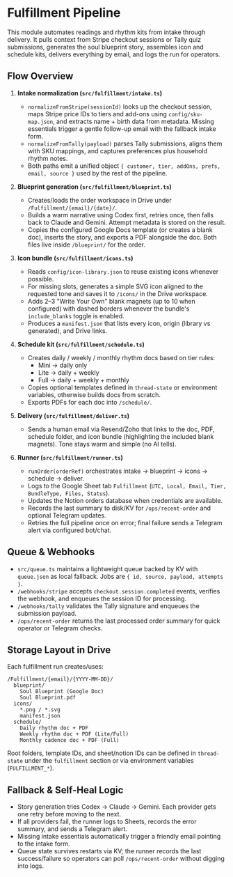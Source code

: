 # Fulfillment Pipeline

This module automates readings and rhythm kits from intake through delivery. It pulls context from Stripe checkout sessions or Tally quiz submissions, generates the soul blueprint story, assembles icon and schedule kits, delivers everything by email, and logs the run for operators.

## Flow Overview

1. **Intake normalization (`src/fulfillment/intake.ts`)**
   - `normalizeFromStripe(sessionId)` looks up the checkout session, maps Stripe price IDs to tiers and add-ons using `config/sku-map.json`, and extracts name + birth data from metadata. Missing essentials trigger a gentle follow-up email with the fallback intake form.
   - `normalizeFromTally(payload)` parses Tally submissions, aligns them with SKU mappings, and captures preferences plus household rhythm notes.
   - Both paths emit a unified object `{ customer, tier, addOns, prefs, email, source }` used by the rest of the pipeline.

2. **Blueprint generation (`src/fulfillment/blueprint.ts`)**
   - Creates/loads the order workspace in Drive under `/Fulfillment/{email}/{date}/`.
   - Builds a warm narrative using Codex first, retries once, then falls back to Claude and Gemini. Attempt metadata is stored on the result.
   - Copies the configured Google Docs template (or creates a blank doc), inserts the story, and exports a PDF alongside the doc. Both files live inside `/blueprint/` for the order.

3. **Icon bundle (`src/fulfillment/icons.ts`)**
   - Reads `config/icon-library.json` to reuse existing icons whenever possible.
   - For missing slots, generates a simple SVG icon aligned to the requested tone and saves it to `/icons/` in the Drive workspace.
   - Adds 2–3 "Write Your Own" blank magnets (up to 10 when configured) with dashed borders whenever the bundle's `include_blanks` toggle is enabled.
   - Produces a `manifest.json` that lists every icon, origin (library vs generated), and Drive links.

4. **Schedule kit (`src/fulfillment/schedule.ts`)**
   - Creates daily / weekly / monthly rhythm docs based on tier rules:
     - Mini → daily only
     - Lite → daily + weekly
     - Full → daily + weekly + monthly
   - Copies optional templates defined in `thread-state` or environment variables, otherwise builds docs from scratch.
   - Exports PDFs for each doc into `/schedule/`.

5. **Delivery (`src/fulfillment/deliver.ts`)**
   - Sends a human email via Resend/Zoho that links to the doc, PDF, schedule folder, and icon bundle (highlighting the included blank magnets). Tone stays warm and simple (no AI tells).

6. **Runner (`src/fulfillment/runner.ts`)**
   - `runOrder(orderRef)` orchestrates intake → blueprint → icons → schedule → deliver.
   - Logs to the Google Sheet tab `Fulfillment` (`UTC, Local, Email, Tier, BundleType, Files, Status`).
   - Updates the Notion orders database when credentials are available.
   - Records the last summary to disk/KV for `/ops/recent-order` and optional Telegram updates.
   - Retries the full pipeline once on error; final failure sends a Telegram alert via configured bot/chat.

## Queue & Webhooks

- `src/queue.ts` maintains a lightweight queue backed by KV with `queue.json` as local fallback. Jobs are `{ id, source, payload, attempts }`.
- `/webhooks/stripe` accepts `checkout.session.completed` events, verifies the webhook, and enqueues the session ID for processing.
- `/webhooks/tally` validates the Tally signature and enqueues the submission payload.
- `/ops/recent-order` returns the last processed order summary for quick operator or Telegram checks.

## Storage Layout in Drive

Each fulfillment run creates/uses:
```
/Fulfillment/{email}/{YYYY-MM-DD}/
  blueprint/
    Soul Blueprint (Google Doc)
    Soul Blueprint.pdf
  icons/
    *.png / *.svg
    manifest.json
  schedule/
    Daily rhythm doc + PDF
    Weekly rhythm doc + PDF (Lite/Full)
    Monthly cadence doc + PDF (Full)
```
Root folders, template IDs, and sheet/notion IDs can be defined in `thread-state` under the `fulfillment` section or via environment variables (`FULFILLMENT_*`).

## Fallback & Self-Heal Logic

- Story generation tries Codex → Claude → Gemini. Each provider gets one retry before moving to the next.
- If all providers fail, the runner logs to Sheets, records the error summary, and sends a Telegram alert.
- Missing intake essentials automatically trigger a friendly email pointing to the intake form.
- Queue state survives restarts via KV; the runner records the last success/failure so operators can poll `/ops/recent-order` without digging into logs.
